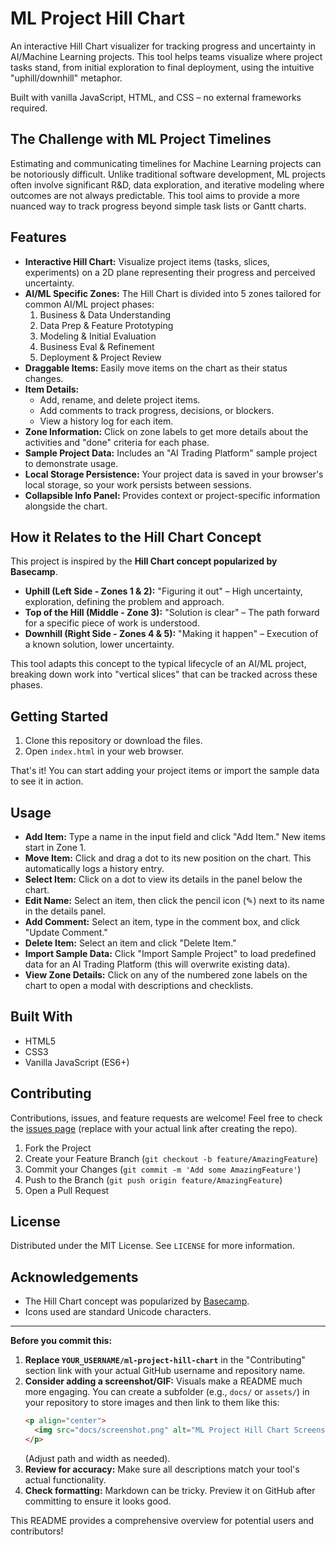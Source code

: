 # ML Project Hill Chart

An interactive Hill Chart visualizer for tracking progress and uncertainty in AI/Machine Learning projects. This tool helps teams visualize where project tasks stand, from initial exploration to final deployment, using the intuitive "uphill/downhill" metaphor.

Built with vanilla JavaScript, HTML, and CSS – no external frameworks required.

<!-- Example: <p align="center"><img src="docs/screenshot.png" alt="ML Project Hill Chart Screenshot" width="700"></p> -->

## The Challenge with ML Project Timelines

Estimating and communicating timelines for Machine Learning projects can be notoriously difficult. Unlike traditional software development, ML projects often involve significant R&D, data exploration, and iterative modeling where outcomes are not always predictable. This tool aims to provide a more nuanced way to track progress beyond simple task lists or Gantt charts.

## Features

*   **Interactive Hill Chart:** Visualize project items (tasks, slices, experiments) on a 2D plane representing their progress and perceived uncertainty.
*   **AI/ML Specific Zones:** The Hill Chart is divided into 5 zones tailored for common AI/ML project phases:
    1.  Business & Data Understanding
    2.  Data Prep & Feature Prototyping
    3.  Modeling & Initial Evaluation
    4.  Business Eval & Refinement
    5.  Deployment & Project Review
*   **Draggable Items:** Easily move items on the chart as their status changes.
*   **Item Details:**
    *   Add, rename, and delete project items.
    *   Add comments to track progress, decisions, or blockers.
    *   View a history log for each item.
*   **Zone Information:** Click on zone labels to get more details about the activities and "done" criteria for each phase.
*   **Sample Project Data:** Includes an "AI Trading Platform" sample project to demonstrate usage.
*   **Local Storage Persistence:** Your project data is saved in your browser's local storage, so your work persists between sessions.
*   **Collapsible Info Panel:** Provides context or project-specific information alongside the chart.

## How it Relates to the Hill Chart Concept

This project is inspired by the **Hill Chart concept popularized by Basecamp**.
*   **Uphill (Left Side - Zones 1 & 2):** "Figuring it out" – High uncertainty, exploration, defining the problem and approach.
*   **Top of the Hill (Middle - Zone 3):** "Solution is clear" – The path forward for a specific piece of work is understood.
*   **Downhill (Right Side - Zones 4 & 5):** "Making it happen" – Execution of a known solution, lower uncertainty.

This tool adapts this concept to the typical lifecycle of an AI/ML project, breaking down work into "vertical slices" that can be tracked across these phases.

## Getting Started

1.  Clone this repository or download the files.
2.  Open `index.html` in your web browser.

That's it! You can start adding your project items or import the sample data to see it in action.

## Usage

*   **Add Item:** Type a name in the input field and click "Add Item." New items start in Zone 1.
*   **Move Item:** Click and drag a dot to its new position on the chart. This automatically logs a history entry.
*   **Select Item:** Click on a dot to view its details in the panel below the chart.
*   **Edit Name:** Select an item, then click the pencil icon (✎) next to its name in the details panel.
*   **Add Comment:** Select an item, type in the comment box, and click "Update Comment."
*   **Delete Item:** Select an item and click "Delete Item."
*   **Import Sample Data:** Click "Import Sample Project" to load predefined data for an AI Trading Platform (this will overwrite existing data).
*   **View Zone Details:** Click on any of the numbered zone labels on the chart to open a modal with descriptions and checklists.

## Built With

*   HTML5
*   CSS3
*   Vanilla JavaScript (ES6+)

## Contributing

Contributions, issues, and feature requests are welcome! Feel free to check the [issues page](https://github.com/YOUR_USERNAME/ml-project-hill-chart/issues) (replace with your actual link after creating the repo).

1.  Fork the Project
2.  Create your Feature Branch (`git checkout -b feature/AmazingFeature`)
3.  Commit your Changes (`git commit -m 'Add some AmazingFeature'`)
4.  Push to the Branch (`git push origin feature/AmazingFeature`)
5.  Open a Pull Request

## License

Distributed under the MIT License. See `LICENSE` for more information.

## Acknowledgements

*   The Hill Chart concept was popularized by [Basecamp](https://basecamp.com/features/hill-charts).
*   Icons used are standard Unicode characters.

---

**Before you commit this:**

1.  **Replace `YOUR_USERNAME/ml-project-hill-chart`** in the "Contributing" section link with your actual GitHub username and repository name.
2.  **Consider adding a screenshot/GIF:** Visuals make a README much more engaging. You can create a subfolder (e.g., `docs/` or `assets/`) in your repository to store images and then link to them like this:
    ```markdown
    <p align="center">
      <img src="docs/screenshot.png" alt="ML Project Hill Chart Screenshot" width="700">
    </p>
    ```
    (Adjust path and width as needed).
3.  **Review for accuracy:** Make sure all descriptions match your tool's actual functionality.
4.  **Check formatting:** Markdown can be tricky. Preview it on GitHub after committing to ensure it looks good.

This README provides a comprehensive overview for potential users and contributors!
